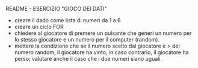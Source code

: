 README - ESERCIZIO "GIOCO DEI DATI"
- creare il dado come lista di numeri da 1 a 6
- creare un ciclo FOR
- chiedere al giocatore di premere un pulsante che generi un numero per lo stesso giocatore e un numero per il computer (random).
- mettere la condizione che se il numero scelto dal giocatore è > del numero random, il giocatore ha vinto; in caso contrario, il giocatore ha perso; valutare anche il caso che i due numeri siano uguali.